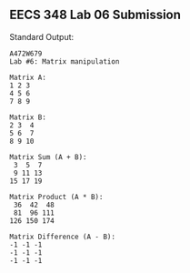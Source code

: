 ## EECS 348 Lab 06 Submission

Standard Output:
```
A472W679
Lab #6: Matrix manipulation

Matrix A:
1 2 3
4 5 6
7 8 9

Matrix B:
2 3  4
5 6  7
8 9 10

Matrix Sum (A + B):
 3  5  7
 9 11 13
15 17 19

Matrix Product (A * B):
 36  42  48
 81  96 111
126 150 174

Matrix Difference (A - B):
-1 -1 -1
-1 -1 -1
-1 -1 -1
```